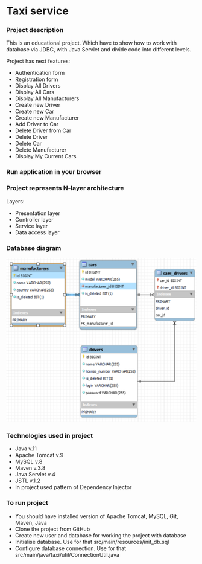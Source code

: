 # Taxi service

### Project description
This is an educational project. 
Which have to show how to work with database via JDBC, with Java Servlet 
and divide code into different levels.

Project has next features:
- Authentication form
- Registration form
- Display All Drivers
- Display All Cars
- Display All Manufacturers
- Create new Driver
- Create new Car
- Create new Manufacturer
- Add Driver to Car
- Delete Driver from Car
- Delete Driver
- Delete Car
- Delete Manufacturer
- Display My Current Cars

### Run application in your browser

### Project represents N-layer architecture
Layers:
- Presentation layer
- Controller layer
- Service layer
- Data access layer

### Database diagram
![diagram](table-diagram.png)

### Technologies used in project
- Java v.11
- Apache Tomcat v.9
- MySQL v.8
- Maven v.3.8
- Java Servlet v.4
- JSTL v.1.2
- In project used pattern of Dependency Injector

### To run project
- You should have installed version of Apache Tomcat, MySQL, Git, Maven, Java
- Clone the project from GitHub
- Create new user and database for working the project with database
- Initialise database. Use for that src/main/resources/init_db.sql
- Configure database connection. Use for that src/main/java/taxi/util/ConnectionUtil.java
